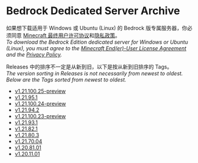 # Bedrock Dedicated Server Archive
如果想下载适用于 Windows 或 Ubuntu (Linux) 的 Bedrock 版专属服务器，你必须同意 [Minecraft 最终用户许可协议](EULA.zh.hans.md)和[隐私政策](https://www.microsoft.com/zh-cn/privacy/privacystatement)。  
_To download the Bedrock Edition dedicated server for Windows or Ubuntu (Linux), you must agree to the [Minecraft End(er)-User License Agreement](EULA.en.us.md) and the [Privacy Policy](https://www.microsoft.com/en-us/privacy/privacystatement)._

Releases 中的排序不一定是从新到旧，以下是按从新到旧排序的 Tags。  
_The version sorting in Releases is not necessarily from newest to oldest. Below are the Tags sorted from newest to oldest._
- [v1.21.100.25-preview](https://github.com/1503Dev/bedrock-dedicated-server-archive/releases/tag/v1.21.100.25-preview)  
- [v1.21.95.1](https://github.com/1503Dev/bedrock-dedicated-server-archive/releases/tag/v1.21.95.1)
- [v1.21.100.24-preview](https://github.com/1503Dev/bedrock-dedicated-server-archive/releases/tag/v1.21.100.24-preview)  
- [v1.21.94.2](https://github.com/1503Dev/bedrock-dedicated-server-archive/releases/tag/v1.21.94.2)
- [v1.21.100.23-preview](https://github.com/1503Dev/bedrock-dedicated-server-archive/releases/tag/v1.21.100.23-preview)  
- [v1.21.93.1](https://github.com/1503Dev/bedrock-dedicated-server-archive/releases/tag/v1.21.93.1)
- [v1.21.82.1](https://github.com/1503Dev/bedrock-dedicated-server-archive/releases/tag/v1.21.82.1)
- [v1.21.80.3](https://github.com/1503Dev/bedrock-dedicated-server-archive/releases/tag/v1.21.80.3)
- [v1.21.70.04](https://github.com/1503Dev/bedrock-dedicated-server-archive/releases/tag/v1.21.70.04)
- [v1.20.81.01](https://github.com/1503Dev/bedrock-dedicated-server-archive/releases/tag/v1.20.81.01)
- [v1.20.11.01](https://github.com/1503Dev/bedrock-dedicated-server-archive/releases/tag/v1.20.11.01)
